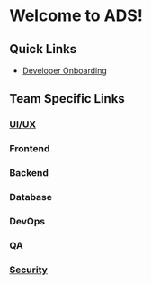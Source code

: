 # Welcome to ADS!


## Quick Links
 - [Developer Onboarding](https://github.com/ocm-ads-hub/ads/wiki/Developer-Onboarding)




## Team Specific Links

### [UI/UX](https://github.com/orgs/ocm-ads-hub/projects/5)

### Frontend

### Backend

### Database

### DevOps

### QA

### [Security](https://github.com/orgs/ocm-ads-hub/projects/8)

